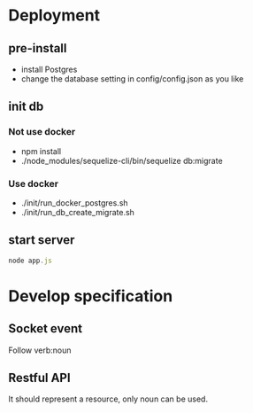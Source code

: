 
# Deployment
## pre-install
 - install Postgres
 - change the database setting in config/config.json as you like

## init db

### Not use docker
 - npm install
 - ./node_modules/sequelize-cli/bin/sequelize db:migrate

### Use docker
 - ./init/run_docker_postgres.sh
 - ./init/run_db_create_migrate.sh
    

## start server
 ```javascript
 node app.js
 ```

# Develop specification
## Socket event
Follow verb:noun

## Restful API
It should represent a resource, only noun can be used.
